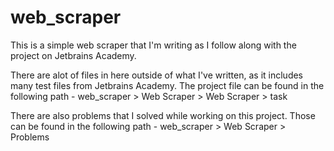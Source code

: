 # web_scraper
This is a simple web scraper that I'm writing as I follow along with the project on Jetbrains Academy.

There are alot of files in here outside of what I've written, as it includes many test files from Jetbrains Academy. The project file can be found in the following path - 
web_scraper > Web Scraper > Web Scraper > task

There are also problems that I solved while working on this project. Those can be found in the following path - 
web_scraper > Web Scraper > Problems
